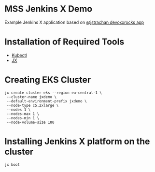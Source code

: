 # MSS Jenkins X Demo 

Example Jenkins X application based on [@jstrachan devoxxrocks app](https://github.com/jstrachan/devoxxrocks)

# Installation of Required Tools

* [Kubectl](https://kubernetes.io/docs/tasks/tools/install-kubectl/)
* [JX](https://jenkins-x.io/docs/getting-started/setup/install/)

# Creating EKS Cluster

```
jx create cluster eks --region eu-central-1 \
 --cluster-name jxdemo \
 --default-environment-prefix jxdemo \
 --node-type c5.2xlarge \
 --nodes 1 \
 --nodes-max 1 \
 --nodes-min 1 \
 --node-volume-size 100
```
 
# Installing Jenkins X platform on the cluster

`jx boot`